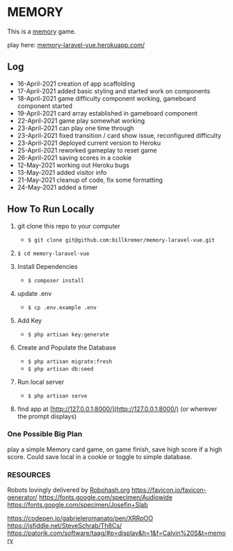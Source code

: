 # MEMORY

This is a [memory](https://www.dictionary.com/browse/memory) game.

play here: [memory-laravel-vue.herokuapp.com/](http://memory-laravel-vue.herokuapp.com/)


## Log

* 16-April-2021 creation of app scaffolding
* 17-April-2021 added basic styling and started work on components
* 18-April-2021 game difficulty component working, gameboard component started
* 19-April-2021 card array established in gameboard component
* 22-April-2021 game play somewhat working
* 23-April-2021 can play one time through
* 23-April-2021 fixed transition / card show issue, reconfigured difficulty
* 23-April-2021 deployed current version to Heroku
* 25-April-2021 reworked gameplay to reset game
* 26-April-2021 saving scores in a cookie
* 12-May-2021 working out Heroku bugs
* 13-May-2021 added visitor info
* 21-May-2021 cleanup of code, fix some formatting
* 24-May-2021 added a timer
## How To Run Locally

1. git clone this repo to your computer
    * ```$ git clone git@github.com:billkremer/memory-laravel-vue.git```
2. ```$ cd memory-laravel-vue```
3. Install Dependencies
    * ```$ composer install```
4. update .env
    * ```$ cp .env.example .env```
5. Add Key
    * ```$ php artisan key:generate```

6. Create and Populate the Database 
    * ```$ php artisan migrate:fresh```
    * ```$ php artisan db:seed```

7. Run local server
    * ```$ php artisan serve```
8. find app at [http://127.0.0.1:8000/](http://127.0.0.1:8000/) (or wherever the prompt displays)


### One Possible Big Plan
play a simple Memory card game, on game finish, save high score if a high score. Could save local in a cookie or toggle to simple database.


### RESOURCES

Robots lovingly delivered by [Robohash.org](https://robohash.org/)
https://favicon.io/favicon-generator/
https://fonts.google.com/specimen/Audiowide
https://fonts.google.com/specimen/Josefin+Slab

https://codepen.io/gabrieleromanato/pen/XRRpOO
https://jsfiddle.net/SteveSchrab/Th8Cs/
https://patorjk.com/software/taag/#p=display&h=1&f=Calvin%20S&t=memory
